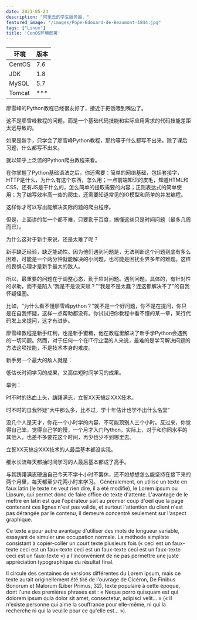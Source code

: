 ```yaml
---
date: 2021-05-24
description: "阿里云的学生服务器，"
featured_image: "/images/Pope-Edouard-de-Beaumont-1844.jpg"
tags: ["Linux"]
title: 'CenOS环境部署'
---
```


|环境|版本  |
|--|--|
| CentOS |7.6  |
|JDK|1.8|
|MySQL|5.7|
|Tomcat|***|



廖雪峰的Python教程已经很友好了，接近于把饭喂到嘴边了。

这不是廖雪峰教程的问题，而是一个基础代码技能和实际应用需求的代码技能差距太远导致的。

如果是新手，只学会了廖雪峰Python教程，那约等于什么都写不出来。除了课后习题，什么都写不出来。

就以知乎上泛滥的Python爬虫教程来看。

在你掌握了Python基础语法之后，你还需要：简单的网络基础，包括套接字，HTTP是什么，为什么有这个东西，怎么用；一点前端知识的皮毛，知道HTML和CSS，还有JS是干什么的，怎么简单的提取需要的内容；正则表达式的简单使用；为了编写效率高一些的爬虫，还需要知道常见的IO模型和简单的并发编程。


这样你才可以写出能解决实际问题的爬虫程序。

但是，上面讲的每一个都不难，只要勤于百度，搞懂这些只是时间问题（最多几周而已）。

为什么这对于新手来说，还是太难了呢？

新手缺乏经验，缺乏能动性。因为他们遇到问题是，无法判断这个问题到底有多么困难，可能是一个两分钟就能解决的小问题，也可能是困扰业界多年的难题。这样的畏惧心理才是新手最大的敌人。

所以，最重要的问题在于调整心态，勤于应对问题。遇到问题，具体的，有针对性的求助，而不是陷入“我是不是没天赋？”“我是不是太蠢？连这都解决不了”的自我怀疑怪圈。

比如，“为什么看不懂廖雪峰python？”就不是一个好问题，你不是在提问，你只是在自我怀疑，这样一点帮助都没有。你试试把你教程中看不懂的某一章，某行代码发上来提问，这才有进步。

廖雪峰教程是新手红利，也是新手蜜糖，他在教程里解决了新手学Python会遇到的一切问题。然而，对于任何一个在IT行业混的人来说，最难的是学习解决问题的方法这项技能，不是技术本身的难度。


新手另一个最大的敌人就是：

低估长时间学习的成果，又高估短时间学习的成果。


举例：

时不时的热血上头，踌躇满志，立誓XX天搞定XXX技术。

时不时的自我怀疑“大牛那么多，比不过，学十年估计也学不出什么名堂”


没几个人是天才，你花一个小时学的内容，不可能顶别人三个小时。反过来，你觉得自己笨，觉得自己学的慢，一个月才入门Python，实际上，对于和你同水平的其他人，也差不多要花这个时间，再少也少不到哪里去。


立誓XX天搞定XXX技术的人最后基本都没实现。

细水长流每天都抽时间学习的人最后基本都成了高手。


与其踌躇满志硬逼自己今天不学十小时不罢休，还不如想想怎么能坚持在接下来的两个月里，每天都至少花两小时来学习。
Généralement, on utilise un texte en faux latin (le texte ne veut rien dire, il a été modifié), le Lorem ipsum ou Lipsum, qui permet donc de faire office de texte d'attente. L'avantage de le mettre en latin est que l'opérateur sait au premier coup d'oeil que la page contenant ces lignes n'est pas valide, et surtout l'attention du client n'est pas dérangée par le contenu, il demeure concentré seulement sur l'aspect graphique.

Ce texte a pour autre avantage d'utiliser des mots de longueur variable, essayant de simuler une occupation normale. La méthode simpliste consistant à copier-coller un court texte plusieurs fois (« ceci est un faux-texte ceci est un faux-texte ceci est un faux-texte ceci est un faux-texte ceci est un faux-texte ») a l'inconvénient de ne pas permettre une juste appréciation typographique du résultat final.

Il circule des centaines de versions différentes du Lorem ipsum, mais ce texte aurait originellement été tiré de l'ouvrage de Cicéron, De Finibus Bonorum et Malorum (Liber Primus, 32), texte populaire à cette époque, dont l'une des premières phrases est : « Neque porro quisquam est qui dolorem ipsum quia dolor sit amet, consectetur, adipisci velit... » (« Il n'existe personne qui aime la souffrance pour elle-même, ni qui la recherche ni qui la veuille pour ce qu'elle est... »).
